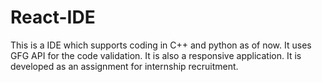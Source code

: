 # React-IDE
This is a IDE which supports coding in C++ and python as of now. It uses GFG API for the code validation. It is also a responsive application. It is developed as an assignment for internship recruitment.
